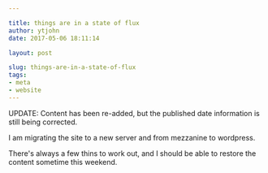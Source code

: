 ```yaml
---

title: things are in a state of flux
author: ytjohn
date: 2017-05-06 18:11:14

layout: post

slug: things-are-in-a-state-of-flux
tags:
- meta
- website
---
```

UPDATE: Content has been re-added, but the published date information is still being corrected.


I am migrating the site to a new server and from mezzanine to wordpress. 

There's always a few thins to work out, and I should be able to restore the content sometime this weekend.
